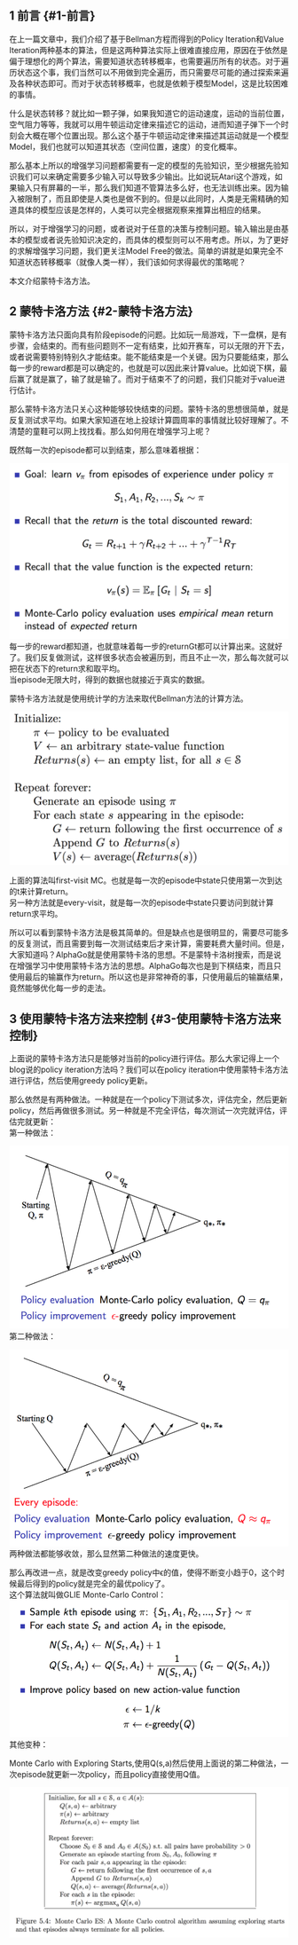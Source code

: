 ## 1 前言 {#1-前言}

在上一篇文章中，我们介绍了基于Bellman方程而得到的Policy Iteration和Value Iteration两种基本的算法，但是这两种算法实际上很难直接应用，原因在于依然是偏于理想化的两个算法，需要知道状态转移概率，也需要遍历所有的状态。对于遍历状态这个事，我们当然可以不用做到完全遍历，而只需要尽可能的通过探索来遍及各种状态即可。而对于状态转移概率，也就是依赖于模型Model，这是比较困难的事情。

什么是状态转移？就比如一颗子弹，如果我知道它的运动速度，运动的当前位置，空气阻力等等，我就可以用牛顿运动定律来描述它的运动，进而知道子弹下一个时刻会大概在哪个位置出现。那么这个基于牛顿运动定律来描述其运动就是一个模型Model，我们也就可以知道其状态（空间位置，速度）的变化概率。

那么基本上所以的增强学习问题都需要有一定的模型的先验知识，至少根据先验知识我们可以来确定需要多少输入可以导致多少输出。比如说玩Atari这个游戏，如果输入只有屏幕的一半，那么我们知道不管算法多么好，也无法训练出来。因为输入被限制了，而且即使是人类也是做不到的。但是以此同时，人类是无需精确的知道具体的模型应该是怎样的，人类可以完全根据观察来推算出相应的结果。

所以，对于增强学习的问题，或者说对于任意的决策与控制问题。输入输出是由基本的模型或者说先验知识决定的，而具体的模型则可以不用考虑。所以，为了更好的求解增强学习问题，我们更关注Model Free的做法。简单的讲就是如果完全不知道状态转移概率（就像人类一样），我们该如何求得最优的策略呢？

本文介绍蒙特卡洛方法。

## 2 蒙特卡洛方法 {#2-蒙特卡洛方法}

蒙特卡洛方法只面向具有阶段episode的问题。比如玩一局游戏，下一盘棋，是有步骤，会结束的。而有些问题则不一定有结束，比如开赛车，可以无限的开下去，或者说需要特别特别久才能结束。能不能结束是一个关键。因为只要能结束，那么每一步的reward都是可以确定的，也就是可以因此来计算value。比如说下棋，最后赢了就是赢了，输了就是输了。而对于结束不了的问题，我们只能对于value进行估计。

那么蒙特卡洛方法只关心这种能够较快结束的问题。蒙特卡洛的思想很简单，就是反复测试求平均。如果大家知道在地上投球计算圆周率的事情就比较好理解了。不清楚的童鞋可以网上找找看。那么如何用在增强学习上呢？

既然每一次的episode都可以到结束，那么意味着根据：

![](/assets/mento-carlo1.png)每一步的reward都知道，也就意味着每一步的returnGt都可以计算出来。这就好了。我们反复做测试，这样很多状态会被遍历到，而且不止一次，那么每次就可以把在状态下的return求和取平均。  
当episode无限大时，得到的数据也就接近于真实的数据。

蒙特卡洛方法就是使用统计学的方法来取代Bellman方法的计算方法。

![](/assets/mento-calro2.png)

上面的算法叫first-visit MC。也就是每一次的episode中state只使用第一次到达的t来计算return。  
另一种方法就是every-visit，就是每一次的episode中state只要访问到就计算return求平均。

所以可以看到蒙特卡洛方法是极其简单的。但是缺点也是很明显的，需要尽可能多的反复测试，而且需要到每一次测试结束后才来计算，需要耗费大量时间。但是，大家知道吗？AlphaGo就是使用蒙特卡洛的思想。不是蒙特卡洛树搜索，而是说在增强学习中使用蒙特卡洛方法的思想。AlphaGo每次也是到下棋结束，而且只使用最后的输赢作为return。所以这也是非常神奇的事，只使用最后的输赢结果，竟然能够优化每一步的走法。

## 3 使用蒙特卡洛方法来控制 {#3-使用蒙特卡洛方法来控制}

上面说的蒙特卡洛方法只是能够对当前的policy进行评估。那么大家记得上一个blog说的policy iteration方法吗？我们可以在policy iteration中使用蒙特卡洛方法进行评估，然后使用greedy policy更新。

那么依然是有两种做法。一种就是在一个policy下测试多次，评估完全，然后更新policy，然后再做很多测试。另一种就是不完全评估，每次测试一次完就评估，评估完就更新：  
第一种做法：

![](/assets/mento-carlo3.png)第二种做法：

![](/assets/mento-carlo4.png)两种做法都能够收敛，那么显然第二种做法的速度更快。

那么再改进一点，就是改变greedy policy中ϵ的值，使得不断变小趋于0，这个时候最后得到的policy就是完全的最优policy了。  
这个算法就叫做GLIE Monte-Carlo Control：![](/assets/mento-carlo5.png)其他变种：

Monte Carlo with Exploring Starts,使用Q\(s,a\)然后使用上面说的第二种做法，一次episode就更新一次policy，而且policy直接使用Q值。

![](/assets/mento-carlo6.png)

